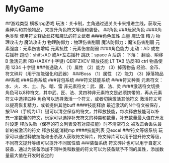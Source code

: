 # MyGame
##游戏类型
横板rpg游戏
玩法：关卡制，主角通过通关关卡来推进主线，获取元素碎片和其他物品，来提升角色符文等级和装备。
##角色
###玩家角色
####角色类型
使用符文释放武技和魔法的符文武者
####角色属性
血量
魔法值
精力
物理攻击力
魔法攻击力
物理防御力：物理伤害削弱
魔法防御力：魔法伤害削弱
元素强度：元素伤害增幅
元素抗性：元素伤害削弱
####角色能力
走动：AD 或左右摇杆
跑动：shift+AD 或A+左右摇杆
跳跃：space A
后跳：
下落：
翻滚、瞬移 B 
激活元素  RB+(ABXY十字键) QERFZXCV
释放技能 LT TAB
防反RB ctrl
物品使用 1234 十字键
###普通敌人
（1）属性
（2）能力
（3）掉落物品
经验、金币、符文碎片（用于技能强化和武器）
###Boss
（1）属性
（2）能力
（3）掉落物品
##系统
###任务系统 
###背包系统
###符文技能系统
####符文种类
元素符文：水、火、木、土、光、暗、雷
非元素符文：武、魔、法、灵
####激活符文切换
角色可以8种符文，其中武、匠、法、灵四种非元素符文是必须携带的，再从元素符文中选择四种
角色可以选择激活一个符文，或者切换激活其他符文
激活符文可以提高恢复精力，或者提供其他buff
####技能释放
最近激活的N个符文被保存，按TAB（手柄为LT）键可以清空保存的符文，并释放技能，每次释放技能可以补充一定数量的符文，玩家可以选择补充符文的种类和数量，补充数量最大值在开发时设定
释放失败（保存的符文列表没有对应技能）时不清空符文
被攻击会丢失最新的被激活的符文
释放技能消耗mp
####技能列表
见excel
###符文等级系统
玩家可以通过释放技能和击杀敌人获取符文碎片，符文碎片可以用于提升符文等级，不同符文提升等级可以提升不同属性值
###装备系统
符文碎片也可以用于自定义装备，通过为装备添加不同种类和数量的符文可以为装备赋予不同的属性，添加数量最大值在开发时设定的


